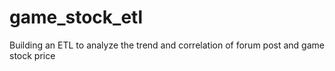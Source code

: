 # game_stock_etl
Building an ETL to analyze the trend and correlation of forum post and game stock price
